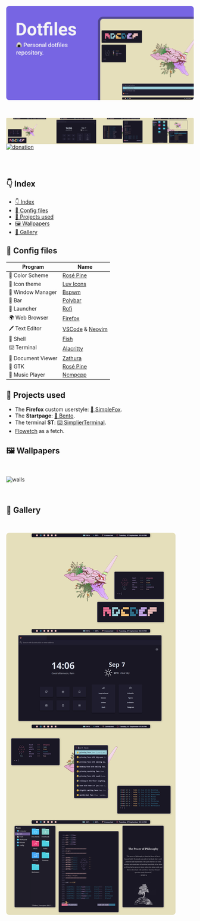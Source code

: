 ![image](assets/head.png)

<br>

![image](assets/shead.png)


<p style="margin: -20px 0 30px">
  <a href="https://www.buymeacoffee.com/migueravila" target="_blank" style='margin-right:0px; margin-top:5px'>
    <img align="center" src="https://github.com/migueravila/Dotfiles/blob/master/assets/donation.png" alt="donation" height="35px" />
  </a>
</p>

<br>



## 👇 Index
- [👇 Index](#-index)
- [🎨 Config files](#-config-files)
- [🚀 Projects used](#-projects-used)
- [🖼️ Wallpapers](#️-wallpapers)
- [🎉 Gallery](#-gallery)


## 🎨 Config files

| Program           | Name                                                                                                                         |
| ----------------- | ---------------------------------------------------------------------------------------------------------------------------- |
| 🎨 Color Scheme    | [Rosé Pine](https://github.com/rose-pine)                                                                                    |
| 📁 Icon theme      | [Luv Icons](https://github.com/Nitrux/luv-icon-theme)                                                                        |
| 🚀 Window Manager  | [Bspwm](https://github.com/baskerville/bspwm)                                                                                |
| 🚧 Bar             | [Polybar](https://github.com/polybar/polybar)                                                                                |
| 💾 Launcher        | [Rofi](https://github.com/davatorium/rofi)                                                                                   |
| 🌍 Web Browser     | [Firefox](https://www.mozilla.org/en-US/firefox/new/?redirect_source=firefox-com)                                            |
| 🖊️ Text Editor     | [VSCode](https://aur.archlinux.org/packages/visual-studio-code-bin/?O=10&PP=10) & [Neovim](https://github.com/neovim/neovim) |
| 🐚 Shell           | [Fish](https://github.com/fish-shell/fish-shell)                                                                             |
| ⌨️ Terminal        | [Alacritty](https://github.com/alacritty/alacritty)                                                                          |
| 📄 Document Viewer | [Zathura](https://github.com/alacritty/alacritty)                                                                            |
| 👔 GTK             | [Rosé Pine](https://github.com/rose-pine/gtk)                                                                                |
| 🎵 Music Player    | [Ncmpcpp](https://github.com/ncmpcpp/ncmpcpp)                                                                                |


## 🚀 Projects used

- The **Firefox** custom userstyle: [🦊 SimpleFox](https://github.com/migueravila/SimpleFox).
- The **Startpage**: [🍱 Bento](https://github.com/migueravila/Bento).
- The terminal **ST**: [⌨️ SimplierTerminal](https://github.com/migueravila/SimplierTerminal).
- [Flowetch](https://github.com/migueravila/Flowetch) as a fetch.

## 🖼️ Wallpapers

<br>

![walls](assets/walls.png)

<br>

## 🎉 Gallery

<br>

![gallery](assets/gallery.png)
